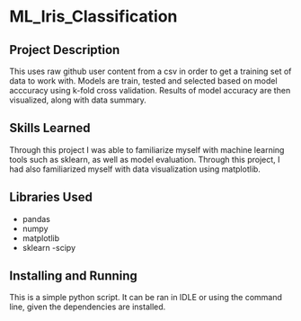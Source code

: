 # ML_Iris_Classification

## Project Description
This uses raw github user content from a csv in order to get a training set of data to work with. Models are train, tested and selected based on model acccuracy using k-fold cross validation.
Results of model accuracy are then visualized, along with data summary.

## Skills Learned
Through this project I was able to familiarize myself with machine learning tools such as sklearn, as well as model evaluation. Through this project, I had also familiarized myself with data visualization using matplotlib.

## Libraries Used
- pandas
- numpy
- matplotlib
- sklearn
-scipy

## Installing and Running
This is a simple python script. It can be ran in IDLE or using the command line, given the dependencies are installed.
